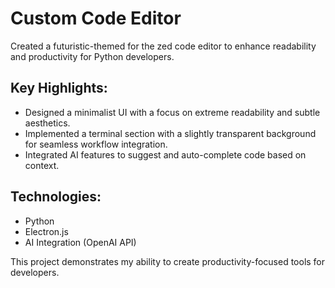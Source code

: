 # Custom Code Editor
Created a futuristic-themed for the zed code editor to enhance readability and productivity for Python developers.

## Key Highlights:
- Designed a minimalist UI with a focus on extreme readability and subtle aesthetics.
- Implemented a terminal section with a slightly transparent background for seamless workflow integration.
- Integrated AI features to suggest and auto-complete code based on context.

## Technologies:
- Python
- Electron.js
- AI Integration (OpenAI API)

This project demonstrates my ability to create productivity-focused tools for developers.
